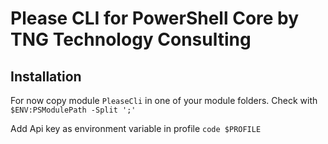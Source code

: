 # Please CLI for PowerShell Core by TNG Technology Consulting

## Installation
For now copy module `PleaseCli` in one of your module folders. Check with `$ENV:PSModulePath -Split ';'`

Add Api key as environment variable in profile `code $PROFILE`